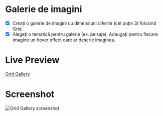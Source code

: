 # Galerie de imagini

- [x] Creați o galerie de imagini cu dimensiuni diferite (cel puțin 3) folosind Grid.
- [x] Alegeți o tematică pentru galerie (ex. peisaje). Adaugați pentru fiecare imagine un hover effect care ar descrie imaginea.

# Live Preview

<a href="https://html-preview.github.io/?url=https://github.com/vladapilipenco/odc-homeworks/blob/main/13-grid-photo-gallery/index.html" target="_blank">Grid Gallery</a>

# Screenshot

![Grid Gallery screenshot](./grid-photo-gallery.png)
